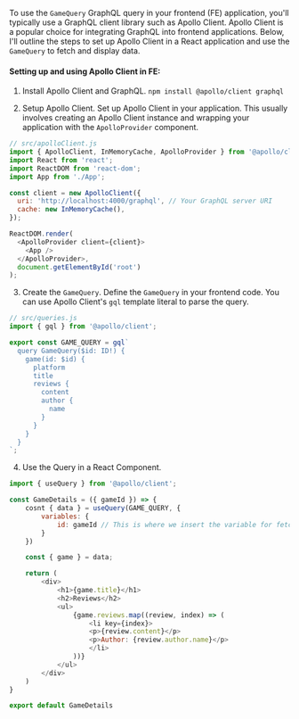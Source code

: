 To use the `GameQuery` GraphQL query in your frontend (FE) application, you'll typically use a GraphQL client library such as Apollo Client. Apollo Client is a popular choice for integrating GraphQL into frontend applications. Below, I'll outline the steps to set up Apollo Client in a React application and use the `GameQuery` to fetch and display data.

#### Setting up and using Apollo Client in FE:
1. Install Apollo Client and GraphQL.
   `npm install @apollo/client graphql`
   
2. Setup Apollo Client.
Set up Apollo Client in your application. This usually involves creating an Apollo Client instance and wrapping your application with the `ApolloProvider` component.
```js
// src/apolloClient.js
import { ApolloClient, InMemoryCache, ApolloProvider } from '@apollo/client';
import React from 'react';
import ReactDOM from 'react-dom';
import App from './App';

const client = new ApolloClient({
  uri: 'http://localhost:4000/graphql', // Your GraphQL server URI
  cache: new InMemoryCache(),
});

ReactDOM.render(
  <ApolloProvider client={client}>
    <App />
  </ApolloProvider>,
  document.getElementById('root')
);
```

3. Create the `GameQuery`.
Define the `GameQuery` in your frontend code. You can use Apollo Client's `gql` template literal to parse the query.
``` js
// src/queries.js
import { gql } from '@apollo/client';

export const GAME_QUERY = gql`
  query GameQuery($id: ID!) {
    game(id: $id) {
      platform
      title
      reviews {
        content
        author {
          name
        }
      }
    }
  }
`;
```

4. Use the Query in a React Component.
```js
import { useQuery } from '@apollo/client';

const GameDetails = ({ gameId }) => {
	cosnt { data } = useQuery(GAME_QUERY, {
		variables: { 
			id: gameId // This is where we insert the variable for fetching a single item
		}
	})

	const { game } = data;

	return (
		<div>
			<h1>{game.title}</h1>
			<h2>Reviews</h2>
			<ul>
				{game.reviews.map((review, index) => (
					<li key={index}>
					<p>{review.content}</p>
					<p>Author: {review.author.name}</p>
					</li>
				))}
			</ul>
		</div>
	)
}

export default GameDetails
```